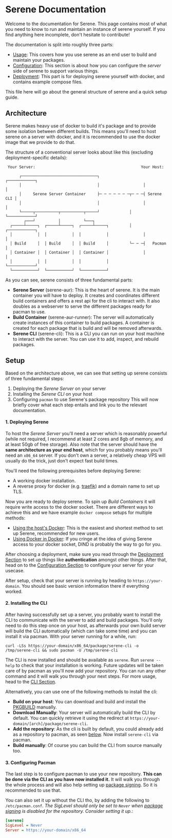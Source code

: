 # Serene Documentation
Welcome to the documentation for Serene. This page contains most of what you need to know to run and maintain an instance of serene yourself. If you find anything here incomplete, don't hesitate to contribute!

The documentation is split into roughly three parts:
- [Usage](./usage/readme.md): This covers how you use serene as an end user to build and maintain your packages.
- [Configuration](./configuration/readme.md): This section is about how you can configure the _server_ side of serene to support various things.
- [Deployment](./deployment/readme.md): This part is for deploying serene yourself with docker, and contains example compose files.

This file here will go about the general structure of serene and a quick setup guide.

## Architecture
Serene makes heavy use of docker to build it's package and to provide some isolation between different builds. This means you'll need to host serene on a server with docker, and it is recommended to use the docker image that we provide to do that.

The structure of a conventional server looks about like this (excluding deployment-specific details):
```
 Your Server:                                              Your Host:

      ┌─────────────────────────────────┐                   ┌────────────┐
      │                                 │                   │            │
      │     Serene Server Container     ├─ ─ ─ ─ ─ ─ ─┬─ ─ ─┤ Serene CLI │
      │                                 │                   │            │
      └─────┬──────────┬──────────┬─────┘             │     └────────────┘
        ┌───┘          │          └───┐
  ┌─────┴─────┐  ┌─────┴─────┐  ┌─────┴─────┐         │     ┌────────────┐
  │           │  │           │  │           │               │            │
  │ Build     │  │ Build     │  │ Build     │         └─ ─ ─┤   Pacman   │
  │ Container │  │ Container │  │ Container │               │            │
  │           │  │           │  │           │               └────────────┘
  └───────────┘  └───────────┘  └───────────┘
```

As you can see, serene consists of three fundamental parts:
- **Serene Server** (serene-aur): This is the heart of serene. It is the main container you will have to deploy. It creates and coordinates different build containers and offers a rest api for the cli to interact with. It also doubles as a webserver to serve the different packages ready for pacman to use.
- **Build Container** (serene-aur-runner): The server will automatically create instances of this container to build packages. A container is created for each package that is build and will be removed afterwards.
- **Serene CLI** (serene-cli): This is a CLI you can run on your host machine to interact with the server. You can use it to add, inspect, and rebuild packages.

## Setup
Based on the architecture above, we can see that setting up serene consists of three fundamental steps:
1. Deploying the _Serene Server_ on your server
2. Installing the _Serene CLI_ on your host
3. Configuring `pacman` to use Serene's package repository
This will now briefly cover what each step entails and link you to the relevant documentation.

#### 1. Deploying Serene
To host the _Serene Server_ you'll need a server which is reasonably powerful (while not required, I recommend at least 2 cores and 8gb of memory, and at least 50gb of free storage). Also note that the server should have the **same architecture as your end host**, which for you probably means you'll need an `x86_64` server. If you don't own a server, a relatively cheap VPS will usually do the trick, just don't expect fast build times.

You'll need the following prerequisites before deploying Serene:
- A working docker installation.
- A reverse proxy for docker (e.g. [traefik](https://github.com/traefik/traefik)) and a domain name to set up TLS.

Now you are ready to deploy serene. To spin up _Build Containers_ it will require write access to the docker socket. There are different ways to achieve this and we have example `docker compose` setups for multiple methods:
- [Using the host's Docker](./deployment/host-docker.md): This is the easiest and shortest method to set up Serene, recommended for new users.
- [Using Docker in Docker](./deployment/docker-in-docker.md): If you cringe at the idea of giving Serene access to your docker socket, DIND is probably the way to go for you.

After choosing a deployment, make sure you read through the [Deployment Section](./deployment/readme.md) to set up things like **authentication** amongst other things. After that, head on to the [Configuration Section](./configuration/readme.md) to configure your server for your usecase.

After setup, check that your server is running by heading to `https://your-domain`. You should see basic version information there if everything worked.

#### 2. Installing the CLI
After having successfully set up a server, you probably want to install the CLI to communicate with the server to add and build packages. You'll only need to do this step once on your host, as afterwards your own build server will build the CLI automatically (which can take some time) and you can install it via pacman. With your server running for a while, run:

```
curl -LSs https://your-domain/x86_64/package/serene-cli -o /tmp/serene-cli && sudo pacman -U /tmp/serene-cli
```

The CLI is now installed and should be available as `serene`. Run `serene --help` to check that your installation is working. Future updates will be taken care of by pacman as you'll now add your repository. You can run any other command and it will walk you through your next steps. For more usage, head to the [CLI Section](./usage/cli.md).

Alternatively, you can use one of the following methods to install the cli:
- **Build on your host**: You can download and build and install the [PKGBUILD](https://github.com/VirtCode/serene-aur/tree/main/cli/PKGBUILD) manually.
- **Download Manually**: Your server will automatically build the CLI by default. You can quickly retrieve it using the redirect at `https://your-domain/[arch]/package/serene-cli`.
- **Add the repository**: As the cli is built by default, you could already add as a repository to pacman, as seen [below](#3.-configuring-pacman). Now install `serene-cli` via pacman.
- **Build manually**: Of course you can build the CLI from source manually too.

#### 3. Configuring Pacman
The last step is to configure pacman to use your new repository. **This can be done via the CLI as you have now installed it.** It will walk you through the whole process and will also help setting up [package signing](./configuration/package-signing.md). So it is recommended to use that.

You can also set it up without the CLI tho, by adding the following to `/etc/pacman.conf`. *The SigLevel should only be set to `Never` when [package signing](./configuration/package-signing.md) is disabled for the repository. Consider setting it up.*:

```ini
[serene]
SigLevel = Never
Server = https://your-domain/x86_64
```
